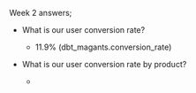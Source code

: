 Week 2 answers;

* What is our user conversion rate?

    - 11.9% (dbt_magants.conversion_rate)

* What is our user conversion rate by product?

    - 